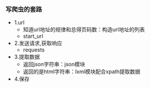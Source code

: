 ### 写爬虫的套路
- 1.url
    - 知道url地址的规律和总得页码数：构造url地址的列表
    - start_url
- 2.发送请求,获取响应
    - requests
- 3.提取数据
    - 返回json字符串：json模块
    - 返回的是html字符串：lxml模块配合xpath提取数据
- 4.保存
